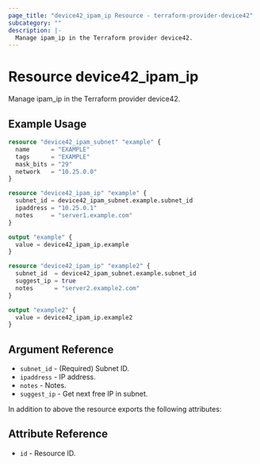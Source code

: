 ```yaml
---
page_title: "device42_ipam_ip Resource - terraform-provider-device42"
subcategory: ""
description: |-
  Manage ipam_ip in the Terraform provider device42.
---
```


# Resource device42_ipam_ip

Manage ipam_ip in the Terraform provider device42.

## Example Usage

```terraform
resource "device42_ipam_subnet" "example" {
  name      = "EXAMPLE"
  tags      = "EXAMPLE"
  mask_bits = "29"
  network   = "10.25.0.0"
}

resource "device42_ipam_ip" "example" {
  subnet_id = device42_ipam_subnet.example.subnet_id
  ipaddress = "10.25.0.1"
  notes     = "server1.example.com"
}

output "example" {
  value = device42_ipam_ip.example
}

resource "device42_ipam_ip" "example2" {
  subnet_id  = device42_ipam_subnet.example.subnet_id
  suggest_ip = true
  notes      = "server2.example2.com"
}

output "example2" {
  value = device42_ipam_ip.example2
}
```

## Argument Reference

* `subnet_id` - (Required) Subnet ID.
* `ipaddress` - IP address.
* `notes` - Notes.
* `suggest_ip` - Get next free IP in subnet.

In addition to above the resource exports the following attributes:

## Attribute Reference

* `id` - Resource ID.


